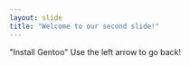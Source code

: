 ```yaml
---
layout: slide
title: "Welcome to our second slide!"
---
```

"Install Gentoo"
Use the left arrow to go back!
